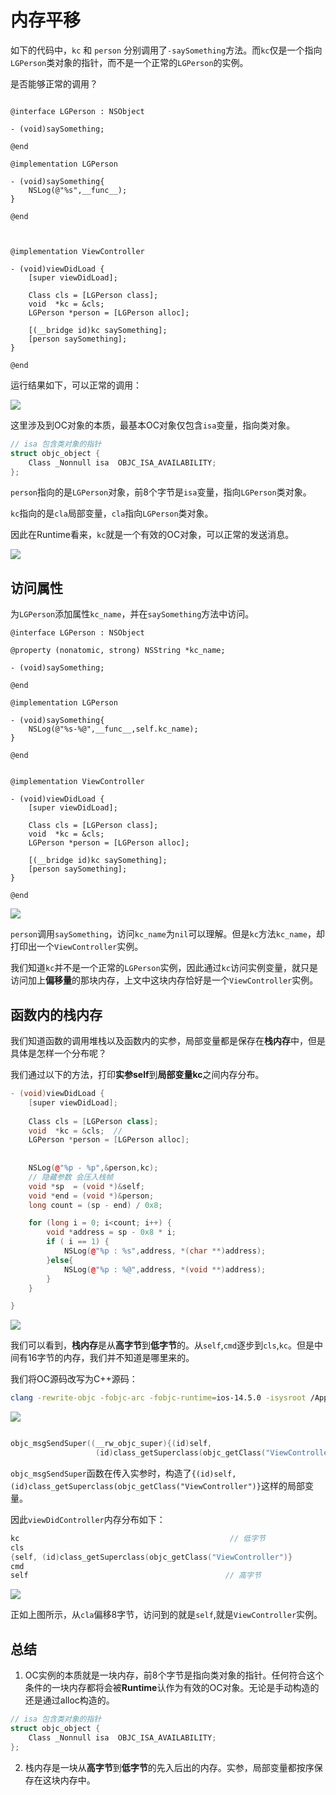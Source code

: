 # 内存平移


如下的代码中，`kc` 和 `person` 分别调用了`-saySomething`方法。而`kc`仅是一个指向`LGPerson`类对象的指针，而不是一个正常的`LGPerson`的实例。

是否能够正常的调用？

```objc

@interface LGPerson : NSObject

- (void)saySomething;

@end

@implementation LGPerson

- (void)saySomething{ 
    NSLog(@"%s",__func__);
}

@end



@implementation ViewController

- (void)viewDidLoad {
    [super viewDidLoad];
        
    Class cls = [LGPerson class];
    void  *kc = &cls;  
    LGPerson *person = [LGPerson alloc];
    
    [(__bridge id)kc saySomething]; 
    [person saySomething];
}

@end
```

运行结果如下，可以正常的调用：

![](https://pic.existorlive.cn/%E6%88%AA%E5%B1%8F2021-06-22%20%E4%B8%8A%E5%8D%882.07.24.png)

这里涉及到OC对象的本质，最基本OC对象仅包含`isa`变量，指向类对象。 

```c++ 
// isa 包含类对象的指针
struct objc_object {
    Class _Nonnull isa  OBJC_ISA_AVAILABILITY;
};
```

`person`指向的是`LGPerson`对象，前8个字节是`isa`变量，指向`LGPerson`类对象。

`kc`指向的是`cla`局部变量，`cla`指向`LGPerson`类对象。

因此在Runtime看来，`kc`就是一个有效的OC对象，可以正常的发送消息。

![](https://pic.existorlive.cn/20210622022012.png)



## 访问属性

为`LGPerson`添加属性`kc_name`，并在`saySomething`方法中访问。

```objc
@interface LGPerson : NSObject

@property (nonatomic, strong) NSString *kc_name;

- (void)saySomething;

@end

@implementation LGPerson

- (void)saySomething{ 
    NSLog(@"%s-%@",__func__,self.kc_name);
}

@end


@implementation ViewController

- (void)viewDidLoad {
    [super viewDidLoad];
        
    Class cls = [LGPerson class];
    void  *kc = &cls;  
    LGPerson *person = [LGPerson alloc];
    
    [(__bridge id)kc saySomething]; 
    [person saySomething];
}

@end

```
![](https://pic.existorlive.cn/%E6%88%AA%E5%B1%8F2021-06-22%20%E4%B8%8A%E5%8D%882.27.37.png)

`person`调用`saySomething`，访问`kc_name`为`nil`可以理解。但是`kc`方法`kc_name`，却打印出一个`ViewController`实例。

我们知道`kc`并不是一个正常的`LGPerson`实例，因此通过`kc`访问实例变量，就只是访问加上**偏移量**的那块内存，上文中这块内存恰好是一个`ViewController`实例。

## 函数内的栈内存

我们知道函数的调用堆栈以及函数内的实参，局部变量都是保存在**栈内存**中，但是具体是怎样一个分布呢？

我们通过以下的方法，打印**实参self**到**局部变量kc**之间内存分布。

```c++
- (void)viewDidLoad {
    [super viewDidLoad];
        
    Class cls = [LGPerson class];
    void  *kc = &cls;  // 
    LGPerson *person = [LGPerson alloc];
    
    
    NSLog(@"%p - %p",&person,kc);
    // 隐藏参数 会压入栈帧
    void *sp  = (void *)&self;
    void *end = (void *)&person;
    long count = (sp - end) / 0x8;

    for (long i = 0; i<count; i++) {
        void *address = sp - 0x8 * i;
        if ( i == 1) {
            NSLog(@"%p : %s",address, *(char **)address);
        }else{
            NSLog(@"%p : %@",address, *(void **)address);
        }
    }

}
```
![](https://pic.existorlive.cn/%E6%88%AA%E5%B1%8F2021-06-22%20%E4%B8%8A%E5%8D%882.43.51.png)

我们可以看到，**栈内存**是从**高字节**到**低字节**的。从`self`,`cmd`逐步到`cls`,`kc`。但是中间有16字节的内存，我们并不知道是哪里来的。

我们将OC源码改写为C++源码：

```sh
clang -rewrite-objc -fobjc-arc -fobjc-runtime=ios-14.5.0 -isysroot /Applications/Xcode.app/Contents/Developer/Platforms/iPhoneSimulator.platform/Developer/SDKs/iPhoneSimulator.sdk ViewController.m
```
![](https://pic.existorlive.cn/%E6%88%AA%E5%B1%8F2021-06-22%20%E4%B8%8A%E5%8D%883.07.42.png)

```c++ 

objc_msgSendSuper((__rw_objc_super){(id)self, 
                   (id)class_getSuperclass(objc_getClass("ViewController")}, sel_registerName("viewDidLoad"));

```

`objc_msgSendSuper`函数在传入实参时，构造了`{(id)self, (id)class_getSuperclass(objc_getClass("ViewController")}`这样的局部变量。

因此`viewDidController`内存分布如下：

```c
kc                                               // 低字节
cls
{self, (id)class_getSuperclass(objc_getClass("ViewController")}
cmd 
self                                            // 高字节
```

![](https://pic.existorlive.cn/20210622032930.png)

正如上图所示，从`cla`偏移8字节，访问到的就是`self`,就是`ViewController`实例。


## 总结

1. OC实例的本质就是一块内存，前8个字节是指向类对象的指针。任何符合这个条件的一块内存都将会被**Runtime**认作为有效的OC对象。无论是手动构造的还是通过alloc构造的。

```c++ 
// isa 包含类对象的指针
struct objc_object {
    Class _Nonnull isa  OBJC_ISA_AVAILABILITY;
};
```

2. 栈内存是一块从**高字节**到**低字节**的先入后出的内存。实参，局部变量都按序保存在这块内存中。

